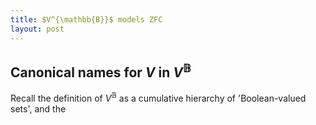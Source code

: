 ```yaml
---
title: $V^{\mathbb{B}}$ models ZFC
layout: post
---
```


<script type="text/x-mathjax-config"> MathJax.Hub.Config({ tex2jax: { inlineMath: [['$','$'], ['\\(','\\)']], processEscapes: true } }); </script> <script src="https://cdnjs.cloudflare.com/ajax/libs/mathjax/2.7.0/MathJax.js?config=TeX-AMS-MML_HTMLorMML" type="text/javascript"></script>

## Canonical names for $V$ in $V^\mathbb{B}$

Recall the definition of $V^{\mathbb{B}}$ as a cumulative hierarchy of 'Boolean-valued sets', and the 

